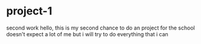 # project-1
second work
hello, this is my second chance to do an project for the school doesn't
expect a lot of me but i will try to do everything that i can
